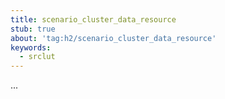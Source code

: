```yaml
---
title: scenario_cluster_data_resource
stub: true
about: 'tag:h2/scenario_cluster_data_resource'
keywords:
  - srclut
---
```

...
